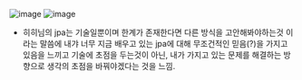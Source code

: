 ![image](https://github.com/born-A/Today-I-Learned/assets/93516595/e156094a-acac-4e9c-a2e3-2ff6044420a2)
![image](https://github.com/born-A/Today-I-Learned/assets/93516595/4c6bb483-8d4c-463f-8e58-44416f2cfc6c)

- 히히님의 jpa는 기술일뿐이며 한계가 존재한다면 다른 방식을 고안해봐야하는것 이라는 말씀에 
  내갸 너무 지금 배우고 있는 jpa에 대해 무조건적인 믿음(?)을 가지고 있음을 느끼고 
  기술에 초점을 두는것이 아닌, 내가 가지고 있는 문제를 해결하는 방향으로 생각의 초점을 바꿔야겠다는 것을 느낌.
